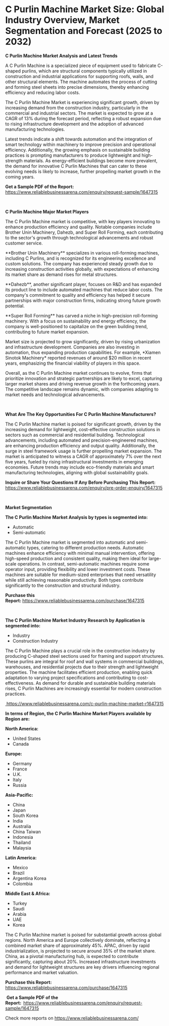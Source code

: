 <p><h1>C Purlin Machine Market Size: Global Industry Overview, Market Segmentation and Forecast (2025 to 2032)</h1></p><p><strong>C Purlin Machine Market Analysis and Latest Trends</strong></p>
<p><p>A C Purlin Machine is a specialized piece of equipment used to fabricate C-shaped purlins, which are structural components typically utilized in construction and industrial applications for supporting roofs, walls, and other structural elements. The machine automates the process of cutting and forming steel sheets into precise dimensions, thereby enhancing efficiency and reducing labor costs.</p><p>The C Purlin Machine Market is experiencing significant growth, driven by increasing demand from the construction industry, particularly in the commercial and industrial sectors. The market is expected to grow at a CAGR of 13% during the forecast period, reflecting a robust expansion due to rising infrastructure development and the adoption of advanced manufacturing technologies. </p><p>Latest trends indicate a shift towards automation and the integration of smart technology within machinery to improve precision and operational efficiency. Additionally, the growing emphasis on sustainable building practices is prompting manufacturers to produce lightweight and high-strength materials. As energy-efficient buildings become more prevalent, the demand for innovative C Purlin Machines that can cater to these evolving needs is likely to increase, further propelling market growth in the coming years.</p></p>
<p><strong>Get a Sample PDF of the Report:&nbsp;</strong> <a href="https://www.reliablebusinessarena.com/enquiry/request-sample/1647315?utm_campaign=2621&utm_medium=2&utm_source=Github&utm_content=ia&utm_term=21022025&utm_id=c-purlin-machine">https://www.reliablebusinessarena.com/enquiry/request-sample/1647315</a></p>
<p>&nbsp;</p>
<p><strong>C Purlin Machine Major Market Players</strong></p>
<p><p>The C Purlin Machine market is competitive, with key players innovating to enhance production efficiency and quality. Notable companies include Brother Unin Machinery, Dahezb, and Super Roll Forming, each contributing to the sector's growth through technological advancements and robust customer service.</p><p>**Brother Unin Machinery** specializes in various roll-forming machines, including C Purlins, and is recognized for its engineering excellence and custom solutions. The company has experienced steady growth due to increasing construction activities globally, with expectations of enhancing its market share as demand rises for metal structures.</p><p>**Dahezb**, another significant player, focuses on R&D and has expanded its product line to include automated machines that reduce labor costs. The company's commitment to quality and efficiency has helped it secure partnerships with major construction firms, indicating strong future growth potential.</p><p>**Super Roll Forming** has carved a niche in high-precision roll-forming machinery. With a focus on sustainability and energy efficiency, the company is well-positioned to capitalize on the green building trend, contributing to future market expansion.</p><p>Market size is projected to grow significantly, driven by rising urbanization and infrastructure development. Companies are also investing in automation, thus expanding production capabilities. For example, *Xiamen Sinotok Machinery* reported revenues of around $20 million in recent years, emphasizing the financial viability of players in this space.</p><p>Overall, as the C Purlin Machine market continues to evolve, firms that prioritize innovation and strategic partnerships are likely to excel, capturing larger market shares and driving revenue growth in the forthcoming years. The competitive landscape remains dynamic, with companies adapting to market needs and technological advancements.</p></p>
<p>&nbsp;</p>
<p><strong>What Are The Key Opportunities For C Purlin Machine Manufacturers?</strong></p>
<p><p>The C Purlin Machine market is poised for significant growth, driven by the increasing demand for lightweight, cost-effective construction solutions in sectors such as commercial and residential building. Technological advancements, including automated and precision-engineered machines, are enhancing production efficiency and output quality. Additionally, the surge in steel framework usage is further propelling market expansion. The market is anticipated to witness a CAGR of approximately 7% over the next five years, fueled by rising infrastructural investments in emerging economies. Future trends may include eco-friendly materials and smart manufacturing technologies, aligning with global sustainability goals.</p></p>
<p><strong>Inquire or Share Your Questions If Any Before Purchasing This Report:</strong> <a href="https://www.reliablebusinessarena.com/enquiry/pre-order-enquiry/1647315?utm_campaign=2621&utm_medium=2&utm_source=Github&utm_content=ia&utm_term=21022025&utm_id=c-purlin-machine">https://www.reliablebusinessarena.com/enquiry/pre-order-enquiry/1647315</a></p>
<p>&nbsp;</p>
<p><strong>Market Segmentation</strong></p>
<p><strong>The C Purlin Machine Market Analysis by types is segmented into:</strong></p>
<p><ul><li>Automatic</li><li>Semi-automatic</li></ul></p>
<p><p>The C Purlin Machine market is segmented into automatic and semi-automatic types, catering to different production needs. Automatic machines enhance efficiency with minimal manual intervention, offering high-speed production and consistent quality, making them ideal for large-scale operations. In contrast, semi-automatic machines require some operator input, providing flexibility and lower investment costs. These machines are suitable for medium-sized enterprises that need versatility while still achieving reasonable productivity. Both types contribute significantly to the construction and structural industry.</p></p>
<p><strong>Purchase this Report:&nbsp;</strong><a href="https://www.reliablebusinessarena.com/purchase/1647315?utm_campaign=2621&utm_medium=2&utm_source=Github&utm_content=ia&utm_term=21022025&utm_id=c-purlin-machine">https://www.reliablebusinessarena.com/purchase/1647315</a></p>
<p>&nbsp;</p>
<p><strong>The C Purlin Machine Market Industry Research by Application is segmented into:</strong></p>
<p><ul><li>Industry</li><li>Construction Industry</li></ul></p>
<p><p>The C Purlin Machine plays a crucial role in the construction industry by producing C-shaped steel sections used for framing and support structures. These purlins are integral for roof and wall systems in commercial buildings, warehouses, and residential projects due to their strength and lightweight properties. The machine facilitates efficient production, enabling quick adaptation to varying project specifications and contributing to cost-effectiveness. As demand for durable and sustainable building materials rises, C Purlin Machines are increasingly essential for modern construction practices.</p></p>
<p><a href="https://www.reliablebusinessarena.com/c-purlin-machine-market-r1647315?utm_campaign=2621&utm_medium=2&utm_source=Github&utm_content=ia&utm_term=21022025&utm_id=c-purlin-machine">&nbsp;https://www.reliablebusinessarena.com/c-purlin-machine-market-r1647315</a></p>
<p><strong>In terms of Region, the C Purlin Machine Market Players available by Region are:</strong></p>
<p>
    <p> <strong> North America: </strong>
        <ul>
            <li>United States</li>
            <li>Canada</li>
        </ul>
        </p> 
    <p> <strong> Europe: </strong>
        <ul>
            <li>Germany</li>
            <li>France</li>
            <li>U.K.</li>
            <li>Italy</li>
            <li>Russia</li>
        </ul>
        </p> 
    <p> <strong> Asia-Pacific: </strong>
        <ul>
            <li>China</li>
            <li>Japan</li>
            <li>South Korea</li>
            <li>India</li>
            <li>Australia</li>
            <li>China Taiwan</li>
            <li>Indonesia</li>
            <li>Thailand</li>
            <li>Malaysia</li>
        </ul>
        </p> 
    <p> <strong> Latin America: </strong>
        <ul>
            <li>Mexico</li>
            <li>Brazil</li>
            <li>Argentina Korea</li>
            <li>Colombia</li>
        </ul>
        </p> 
    <p> <strong> Middle East & Africa: </strong>
        <ul>
            <li>Turkey</li>
            <li>Saudi</li>
            <li>Arabia</li>
            <li>UAE</li>
            <li>Korea</li>
        </ul>
    </p>
    </p>
<p><p>The C Purlin Machine market is poised for substantial growth across global regions. North America and Europe collectively dominate, reflecting a combined market share of approximately 45%. APAC, driven by rapid industrialization, is projected to secure around 35% of the market share. China, as a pivotal manufacturing hub, is expected to contribute significantly, capturing about 20%. Increased infrastructure investments and demand for lightweight structures are key drivers influencing regional performance and market valuation.</p></p>
<p><strong>Purchase this Report: </strong><a href="https://www.reliablebusinessarena.com/purchase/1647315?utm_campaign=2621&utm_medium=2&utm_source=Github&utm_content=ia&utm_term=21022025&utm_id=c-purlin-machine">https://www.reliablebusinessarena.com/purchase/1647315</a></p>
<p>&nbsp;<strong>Get a Sample PDF of the Report:&nbsp;&nbsp;</strong><a href="https://www.reliablebusinessarena.com/enquiry/request-sample/1647315?utm_campaign=2621&utm_medium=2&utm_source=Github&utm_content=ia&utm_term=21022025&utm_id=c-purlin-machine">https://www.reliablebusinessarena.com/enquiry/request-sample/1647315</a></p>
<p><strong></strong></p>
<p>Check more reports on <a href="https://www.reliablebusinessarena.com/?utm_campaign=2621&utm_medium=2&utm_source=Github&utm_content=ia&utm_term=21022025&utm_id=c-purlin-machine">https://www.reliablebusinessarena.com/</a></p>
